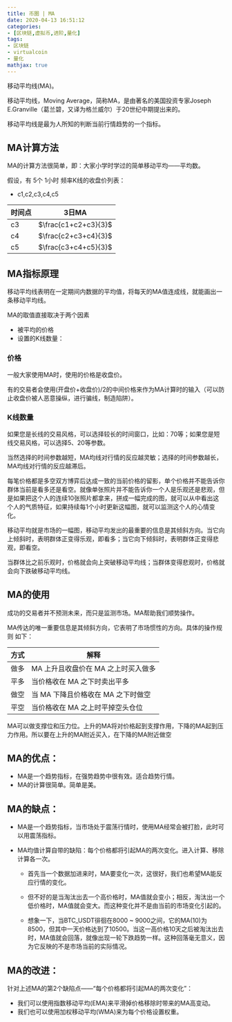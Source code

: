 ```yaml
---
title: 币圈 | MA
date: 2020-04-13 16:51:12
categories:
- [区块链,虚拟币,进阶,量化]
tags:
- 区块链
- virtualcoin
- 量化
mathjax: true
---
```

移动平均线(MA)。

移动平均线，Moving Average，简称MA，是由著名的美国投资专家Joseph E.Granville（葛兰碧，又译为格兰威尔）于20世纪中期提出来的。

移动平均线是最为人所知的判断当前行情趋势的一个指标。

<!-- more -->

## MA计算方法

MA的计算方法很简单，即：大家小学时学过的简单移动平均——平均数。

假设，有 5个 1小时 频率K线的收盘价列表：

- c1,c2,c3,c4,c5

|时间点|3日MA|
|---|---|
|c3|$\frac{c1+c2+c3}{3}$|
|c4|$\frac{c2+c3+c4}{3}$|
|c5|$\frac{c3+c4+c5}{3}$|

## MA指标原理

移动平均线表明在一定期间内数据的平均值，将每天的MA值连成线，就能画出一条移动平均线。

MA的取值直接取决于两个因素

- 被平均的价格
- 设置的K线数量：

### 价格

一般大家使用MA时，使用的价格是收盘价。

有的交易者会使用(开盘价+收盘价)/2的中间价格来作为MA计算时的输入（可以防止收盘价被人恶意操纵，进行骗线，制造陷阱）。

### K线数量

如果您是长线的交易风格，可以选择较长的时间窗口，比如：70等；如果您是短线交易风格，可以选择5、20等参数。

当然选择的时间参数越短，MA均线对行情的反应越灵敏；选择的时间参数越长，MA均线对行情的反应越滞后。

每笔价格都是多空双方博弈后达成一致的当前价格的留影，单个价格并不能告诉你群体当前是看多还是看空。就像单张照片并不能告诉你一个人是乐观还是悲观，但是如果把这个人的连续10张照片都拿来，拼成一幅完成的图，就可以从中看出这个人的气质特征，如果持续每1个小时更新这幅图，就可以监测这个人的心情变化。

移动平均就是市场的一幅图，移动平均发出的最重要的信息是其倾斜方向。当它向上倾斜时，表明群体正变得乐观，即看多；当它向下倾斜时，表明群体正变得悲观，即看空。

当群体比之前乐观时，价格就会向上突破移动平均线；当群体变得悲观时，价格就会向下跌破移动平均线。

## MA的使用

成功的交易者并不预测未来，而只是监测市场。MA帮助我们顺势操作。

MA传达的唯一重要信息是其倾斜方向，它表明了市场惯性的方向。具体的操作规则 如下：

|方式|解释|
|---|---|
|做多|MA 上升且收盘价在 MA 之上时买入做多|
|平多|当价格收在 MA 之下时卖出平多|
|做空|当 MA 下降且价格收在 MA 之下时做空|
|平空|当价格收在 MA 之上时平掉空头仓位|

MA可以做支撑位和压力位。上升的MA将对价格起到支撑作用，下降的MA起到压力作用。所以要在上升的MA附近买入，在下降的MA附近做空

## MA的优点：

- MA是一个趋势指标，在强势趋势中很有效。适合趋势行情。
- MA的计算很简单。简单是美。

## MA的缺点：

- MA是一个趋势指标，当市场处于震荡行情时，使用MA经常会被打脸，此时可以用震荡指标。

- MA均值计算自带的缺陷：每个价格都将引起MA的两次变化。进入计算、移除计算各一次。

	- 首先当一个数据加进来时，MA要变化一次，这很好，我们也希望MA能反应行情的变化。

	- 但不好的是当淘汰出去一个高价格时，MA值就会变小；相反，淘汰出一个低价格时，MA值就会变大。而这种变化并不是由当前的市场变化引起的。

	- 想象一下，当BTC_USDT徘徊在8000 ~ 9000之间，它的MA(10)为8500，但其中一天价格达到了10500。当这一高价格10天之后被淘汰出去时，MA值就会回落，就像出现一轮下跌趋势一样。这种回落毫无意义，因为它反映的不是市场当前的实际情况。

## MA的改进：

针对上述MA的第2个缺陷点——“每个价格都将引起MA的两次变化”：

- 我们可以使用指数移动平均(EMA)来平滑掉价格移除时带来的MA高变动。
- 我们也可以使用加权移动平均(WMA)来为每个价格设置权重。





